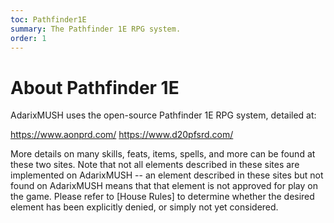 ```yaml
---
toc: Pathfinder1E
summary: The Pathfinder 1E RPG system.
order: 1
---
```


# About Pathfinder 1E

AdarixMUSH uses the open-source Pathfinder 1E RPG system, detailed at: 

https://www.aonprd.com/
https://www.d20pfsrd.com/

More details on many skills, feats, items, spells, and more can be found at these two sites. Note that not all elements described in these sites are implemented on AdarixMUSH -- an element described in these sites but not found on AdarixMUSH means that that element is not approved for play on the game. Please refer to [House Rules] to determine whether the desired element has been explicitly denied, or simply not yet considered.
